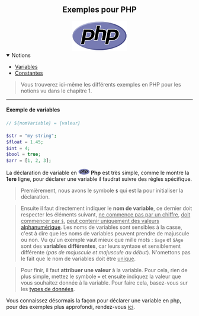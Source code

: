 <center><h2>Exemples pour PHP</h2><img src="../../../assets/img/PHP.png" width="150px"></center>

<details open="open"><summary>Notions</summary>
<ul>
    <li><a href="#example-variables">Variables</a></li>
    <li><a href="#example-constantes">Constantes</a></li>
</ul>
</details>

> Vous trouverez ici-même les différents exemples en PHP pour les notions vu dans le chapitre 1.
---
#### Exemple de variables<a name="example-variables"></a>
```php
// ${nomVariable} = {valeur}

$str = "my string";
$float = 1.45;
$int = 4;
$bool = true;
$arr = [1, 2, 3];
```

La déclaration de variable en <img src="../../../assets/img/PHP.png" width="30px"> **Php** est très simple, comme le montre la **1ere** ligne, pour déclarer une variable il faudrat suivre des règles spécifique.

> Premièrement, nous avons le symbole **`$`** qui est la pour initialiser la déclaration.

> Ensuite il faut directement indiquer le **nom de variable**, ce dernier doit respecter les éléments suivant, <u>ne commence pas par un chiffre</u>, <u>doit commencer par `$`</u>, <u>peut contenir uniquement des valeurs [alphanumérique](https://www.larousse.fr/dictionnaires/francais/alphanum%C3%A9rique/2523 "Larousse.fr")</u>. Les noms de variables sont sensibles à la casse, c'est à dire que les noms de variables peuvent prendre de majuscule ou non. Vu qu'un exemple vaut mieux que mille mots : `$age` et `$Age` sont des **variables différentes**, car leurs syntaxe et sensiblement différente (*pas de majuscule et majuscule au début*). N'omettons pas le fait que le nom de variables doit être <u>unique</u>.

> Pour finir, il faut **attribuer une valeur** à la variable. Pour cela, rien de plus simple, mettez le symbole **`=`** et ensuite indiquez la valeur que vous souhaitez donnée à la variable. Pour faire cela, basez-vous sur les [types de données](./../../../Types.md).

Vous connaissez désormais la façon pour déclarer une variable en php, pour des exemples plus approfondi, rendez-vous [ici](./variables.php).